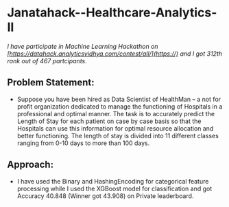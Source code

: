 # Janatahack--Healthcare-Analytics-II
*I have participate in Machine Learning Hackathon on [https://datahack.analyticsvidhya.com/contest/all/](https://) and I got 312th rank out of 467 partcipants*.

## Problem Statement:
- Suppose you have been hired as Data Scientist of HealthMan – a not for profit organization dedicated to manage the functioning of Hospitals in a professional and optimal manner.
The task is to accurately predict the Length of Stay for each patient on case by case basis so that the Hospitals can use this information for optimal resource allocation and better functioning. The length of stay is divided into 11 different classes ranging from 0-10 days to more than 100 days.

## Approach:
- I have used the Binary and HashingEncoding for categorical feature processing while I used the XGBoost model for classification and got Accuracy 40.848 (Winner got 43.908) on Private leaderboard.



